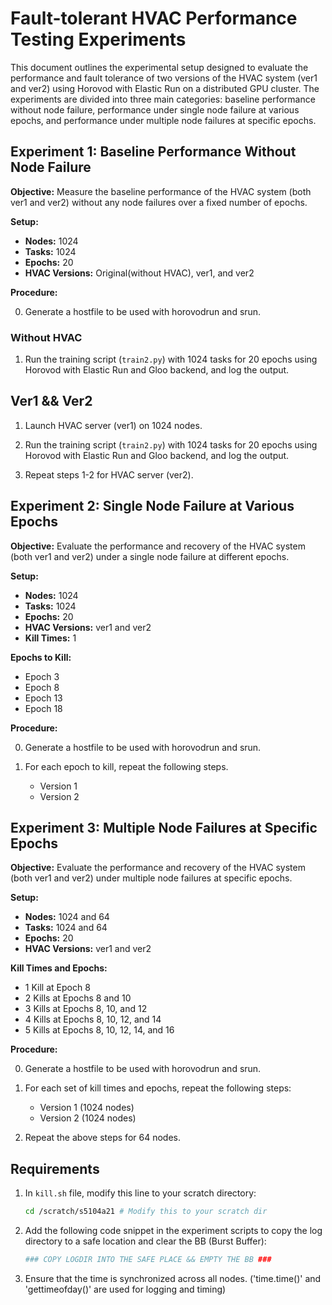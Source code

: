 # Fault-tolerant HVAC Performance Testing Experiments

This document outlines the experimental setup designed to evaluate the performance and fault tolerance of two versions of the HVAC system (ver1 and ver2) using Horovod with Elastic Run on a distributed GPU cluster. The experiments are divided into three main categories: baseline performance without node failure, performance under single node failure at various epochs, and performance under multiple node failures at specific epochs.

## Experiment 1: Baseline Performance Without Node Failure

**Objective:** Measure the baseline performance of the HVAC system (both ver1 and ver2) without any node failures over a fixed number of epochs.

**Setup:**
- **Nodes:** 1024
- **Tasks:** 1024
- **Epochs:** 20
- **HVAC Versions:** Original(without HVAC), ver1, and ver2

**Procedure:**

0. Generate a hostfile to be used with horovodrun and srun.

### Without HVAC
1. Run the training script (`train2.py`) with 1024 tasks for 20 epochs using Horovod with Elastic Run and Gloo backend, and log the output.

## Ver1 && Ver2
1. Launch HVAC server (ver1) on 1024 nodes.

2. Run the training script (`train2.py`) with 1024 tasks for 20 epochs using Horovod with Elastic Run and Gloo backend, and log the output.

3. Repeat steps 1-2 for HVAC server (ver2).

## Experiment 2: Single Node Failure at Various Epochs

**Objective:** Evaluate the performance and recovery of the HVAC system (both ver1 and ver2) under a single node failure at different epochs.

**Setup:**
- **Nodes:** 1024
- **Tasks:** 1024
- **Epochs:** 20
- **HVAC Versions:** ver1 and ver2
- **Kill Times:** 1

**Epochs to Kill:**
- Epoch 3
- Epoch 8
- Epoch 13
- Epoch 18

**Procedure:**

0. Generate a hostfile to be used with horovodrun and srun.

1. For each epoch to kill, repeat the following steps.
    - Version 1
    - Version 2

## Experiment 3: Multiple Node Failures at Specific Epochs

**Objective:** Evaluate the performance and recovery of the HVAC system (both ver1 and ver2) under multiple node failures at specific epochs.

**Setup:**
- **Nodes:** 1024 and 64
- **Tasks:** 1024 and 64
- **Epochs:** 20
- **HVAC Versions:** ver1 and ver2

**Kill Times and Epochs:**
- 1 Kill at Epoch 8
- 2 Kills at Epochs 8 and 10
- 3 Kills at Epochs 8, 10, and 12
- 4 Kills at Epochs 8, 10, 12, and 14
- 5 Kills at Epochs 8, 10, 12, 14, and 16

**Procedure:**

0. Generate a hostfile to be used with horovodrun and srun.

1. For each set of kill times and epochs, repeat the following steps:
    - Version 1 (1024 nodes)
    - Version 2 (1024 nodes)

2. Repeat the above steps for 64 nodes.

## Requirements

1. In `kill.sh` file, modify this line to your scratch directory:
    ```sh
    cd /scratch/s5104a21 # Modify this to your scratch dir
    ```
2. Add the following code snippet in the experiment scripts to copy the log directory to a safe location and clear the BB (Burst Buffer):
    ```sh
	### COPY LOGDIR INTO THE SAFE PLACE && EMPTY THE BB ###
    ```
3. Ensure that the time is synchronized across all nodes. ('time.time()' and 'gettimeofday()' are used for logging and timing)
